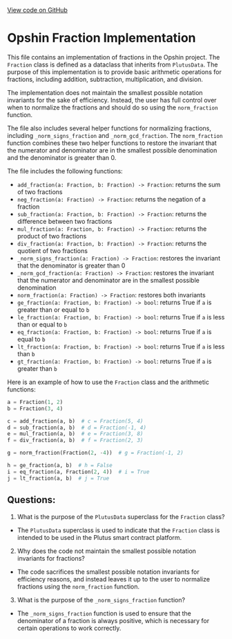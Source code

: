 [View code on GitHub](https://github.com/opshin/opshin/opshin/std/fractions.py)

# Opshin Fraction Implementation

This file contains an implementation of fractions in the Opshin project. The `Fraction` class is defined as a dataclass that inherits from `PlutusData`. The purpose of this implementation is to provide basic arithmetic operations for fractions, including addition, subtraction, multiplication, and division. 

The implementation does not maintain the smallest possible notation invariants for the sake of efficiency. Instead, the user has full control over when to normalize the fractions and should do so using the `norm_fraction` function. 

The file also includes several helper functions for normalizing fractions, including `_norm_signs_fraction` and `_norm_gcd_fraction`. The `norm_fraction` function combines these two helper functions to restore the invariant that the numerator and denominator are in the smallest possible denomination and the denominator is greater than 0.

The file includes the following functions:

- `add_fraction(a: Fraction, b: Fraction) -> Fraction`: returns the sum of two fractions
- `neg_fraction(a: Fraction) -> Fraction`: returns the negation of a fraction
- `sub_fraction(a: Fraction, b: Fraction) -> Fraction`: returns the difference between two fractions
- `mul_fraction(a: Fraction, b: Fraction) -> Fraction`: returns the product of two fractions
- `div_fraction(a: Fraction, b: Fraction) -> Fraction`: returns the quotient of two fractions
- `_norm_signs_fraction(a: Fraction) -> Fraction`: restores the invariant that the denominator is greater than 0
- `_norm_gcd_fraction(a: Fraction) -> Fraction`: restores the invariant that the numerator and denominator are in the smallest possible denomination
- `norm_fraction(a: Fraction) -> Fraction`: restores both invariants
- `ge_fraction(a: Fraction, b: Fraction) -> bool`: returns True if `a` is greater than or equal to `b`
- `le_fraction(a: Fraction, b: Fraction) -> bool`: returns True if `a` is less than or equal to `b`
- `eq_fraction(a: Fraction, b: Fraction) -> bool`: returns True if `a` is equal to `b`
- `lt_fraction(a: Fraction, b: Fraction) -> bool`: returns True if `a` is less than `b`
- `gt_fraction(a: Fraction, b: Fraction) -> bool`: returns True if `a` is greater than `b`

Here is an example of how to use the `Fraction` class and the arithmetic functions:

```python
a = Fraction(1, 2)
b = Fraction(3, 4)

c = add_fraction(a, b)  # c = Fraction(5, 4)
d = sub_fraction(a, b)  # d = Fraction(-1, 4)
e = mul_fraction(a, b)  # e = Fraction(3, 8)
f = div_fraction(a, b)  # f = Fraction(2, 3)

g = norm_fraction(Fraction(2, -4))  # g = Fraction(-1, 2)

h = ge_fraction(a, b)  # h = False
i = eq_fraction(a, Fraction(2, 4))  # i = True
j = lt_fraction(a, b)  # j = True
```
## Questions: 
 1. What is the purpose of the `PlutusData` superclass for the `Fraction` class?
- The `PlutusData` superclass is used to indicate that the `Fraction` class is intended to be used in the Plutus smart contract platform.

2. Why does the code not maintain the smallest possible notation invariants for fractions?
- The code sacrifices the smallest possible notation invariants for efficiency reasons, and instead leaves it up to the user to normalize fractions using the `norm_fraction` function.

3. What is the purpose of the `_norm_signs_fraction` function?
- The `_norm_signs_fraction` function is used to ensure that the denominator of a fraction is always positive, which is necessary for certain operations to work correctly.